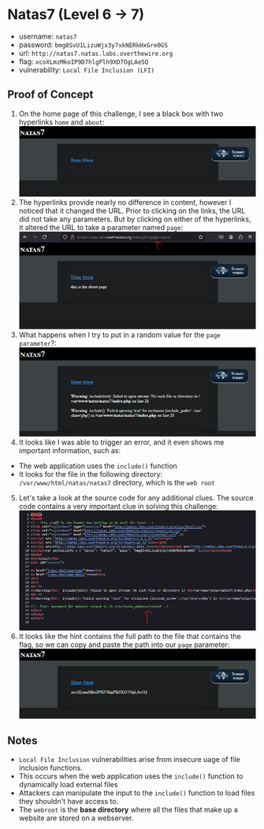 # Natas7 (Level 6 -> 7)

  * username: `natas7`  
  * password: `bmg8SvU1LizuWjx3y7xkNERkHxGre0GS`  
  * url: `http://natas7.natas.labs.overthewire.org`  
  * flag: `xcoXLmzMkoIP9D7hlgPlh9XD7OgLAe5Q`  
  * vulnerability: `Local File Inclusion (LFI)`  

## Proof of Concept

1. On the home page of this challenge, I see a black box with two hyperlinks `home` and `about`:  
![descript](images/natas7-home.png)
2. The hyperlinks provide nearly no difference in content, however I noticed that it changed the URL. Prior to clicking on the links, the URL did not take any parameters. But by clicking on either of the hyperlinks, it altered the URL to take a parameter named `page`:  
![descript](images/natas7-page-param.png)
3. What happens when I try to put in a random value for the `page parameter`?:  
![descript](images/natas7-error.png)
4. It looks like I was able to trigger an error, and it even shows me important information, such as: 
  * The web application uses the `include()` function 
  * It looks for the file in the following directory: `/var/www/html/natas/natas7` directory, which is the `web root`
5. Let's take a look at the source code for any additional clues. The source code contains a very important clue in solving this challenge:  
![descript](images/natas7-source.png)
6. It looks like the hint contains the full path to the file that contains the flag, so we can copy and paste the path into our `page` parameter:  
![descript](images/natas7-flag.png)

## Notes
* `Local File Inclusion` vulnerabilities arise from insecure uage of file inclusion functions. 
* This occurs when the web application uses the `include()` function to dynamically load external files
* Attackers can manipulate the input to the `include()` function to load files they shouldn't have access to.
* The `webroot` is the **base directory** where all the files that make up a website are stored on a webserver.  
